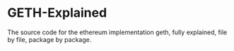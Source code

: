 # GETH-Explained
The source code for the ethereum implementation geth, fully explained, file by file, package by package.
